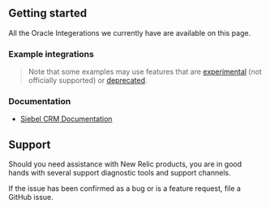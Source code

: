 ## Getting started

All the Oracle Integerations we currently have are available on this page. 

### Example integrations

> Note that some examples may use features that are [experimental](https://github.com/newrelic/nri-flex/tree/master/docs/experimental) (not officially supported) or [deprecated](https://github.com/newrelic/nri-flex/tree/master/docs/experimental).

### Documentation

- [Siebel CRM Documentation](SiebelCRM/README.md)


## Support

Should you need assistance with New Relic products, you are in good hands with several support diagnostic tools and support channels.

If the issue has been confirmed as a bug or is a feature request, file a GitHub issue.
